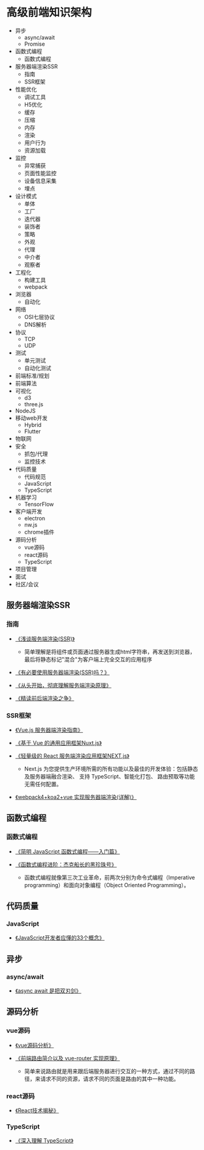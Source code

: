 # 高级前端知识架构
* 异步
    * async/await
    * Promise
* 函数式编程
    * 函数式编程
* 服务器端渲染SSR
    * 指南
    * SSR框架
* 性能优化
    * 调试工具
    * H5优化
    * 缓存
    * 压缩
    * 内存
    * 渲染
    * 用户行为
    * 资源加载
* 监控
    * 异常捕获
    * 页面性能监控
    * 设备信息采集
    * 埋点
* 设计模式
    * 单体
    * 工厂
    * 迭代器
    * 装饰者
    * 策略
    * 外观
    * 代理
    * 中介者
    * 观察者
* 工程化
    * 构建工具
    * webpack
* 浏览器
    * 自动化
* 网络
    * OSI七层协议
    * DNS解析
* 协议
    * TCP
    * UDP
* 测试
    * 单元测试
    * 自动化测试
* 前端标准/规划
* 前端算法
* 可视化
    * d3
    * three.js
* NodeJS
* 移动web开发
    * Hybrid
    * Flutter
* 物联网
* 安全
    * 抓包/代理
    * 监控技术
* 代码质量
    * 代码规范
    * JavaScript
    * TypeScript
* 机器学习
    * TensorFlow
* 客户端开发
    * electron
    * nw.js
    * chrome插件
* 源码分析
    * vue源码
    * react源码
    * TypeScript
* 项目管理
* 面试
* 社区/会议

## 服务器端渲染SSR

### 指南

* [《浅谈服务端渲染(SSR)》](https://www.jianshu.com/p/10b6074d772c)

    * 简单理解是将组件或页面通过服务器生成html字符串，再发送到浏览器，最后将静态标记"混合"为客户端上完全交互的应用程序    

* [《有必要使用服务器端渲染(SSR)吗？》](https://www.zhihu.com/question/308792091?sort=created)

* [《从头开始，彻底理解服务端渲染原理》](https://blog.csdn.net/qq_29438877/article/details/98477160)

* [《精读前后端渲染之争》](https://github.com/dt-fe/weekly/blob/v2/003.%E7%B2%BE%E8%AF%BB%E5%89%8D%E5%90%8E%E7%AB%AF%E6%B8%B2%E6%9F%93%E4%B9%8B%E4%BA%89.md)
 
### SSR框架
* [《Vue.js 服务器端渲染指南》](https://ssr.vuejs.org/zh/)   

* [《基于 Vue 的通用应用框架Nuxt.js》](https://www.nuxtjs.cn/guide)

* [《轻量级的 React 服务端渲染应用框架NEXT.js》](https://www.nextjs.cn/)
    * Next.js 为您提供生产环境所需的所有功能以及最佳的开发体验：包括静态及服务器端融合渲染、 支持 TypeScript、智能化打包、 路由预取等功能 无需任何配置。

* [《webpack4+koa2+vue 实现服务器端渲染(详解)》](https://www.cnblogs.com/tugenhua0707/p/11048465.html)

## 函数式编程

### 函数式编程

* [《简明 JavaScript 函数式编程——入门篇》](https://juejin.cn/post/6844903936378273799#heading-31)

* [《函数式编程进阶：杰克船长的黑珍珠号》](https://juejin.cn/post/6844904034260910094)

    * 函数式编程就像第三次工业革命，前两次分别为命令式编程（Imperative programming）和面向对象编程（Object Oriented Programming）。


## 代码质量

### JavaScript

* [《JavaScript开发者应懂的33个概念》](https://github.com/stephentian/33-js-concepts)

## 异步

### async/await

* [《async await 是把双刃剑》](https://github.com/dt-fe/weekly/blob/v2/055.%E7%B2%BE%E8%AF%BB%E3%80%8Aasync%20await%20%E6%98%AF%E6%8A%8A%E5%8F%8C%E5%88%83%E5%89%91%E3%80%8B.md)

## 源码分析

### vue源码

* [《vue源码分析》](https://github.com/answershuto/learnVue)

* [《前端路由简介以及 vue-router 实现原理》](https://juejin.cn/post/6844903615283363848)
    * 简单来说路由就是用来跟后端服务器进行交互的一种方式，通过不同的路径，来请求不同的资源，请求不同的页面是路由的其中一种功能。

### react源码

* [《React技术揭秘》](https://react.iamkasong.com/)

### TypeScript

* [《深入理解 TypeScript》](https://github.com/jkchao/typescript-book-chinese)
